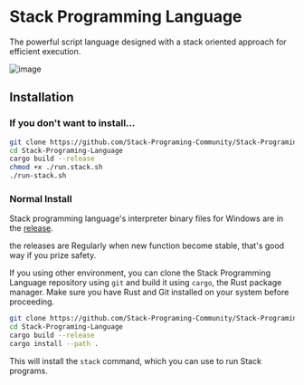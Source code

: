 # Stack Programming Language
The powerful script language designed with a stack oriented approach for efficient execution. 

![image](https://github.com/Stack-Programing-Community/Stack-Programing-Language/assets/122075081/5d7ff479-731b-4def-808a-12dc5301a7a1)

## Installation

### If you don't want to install...

```bash
git clone https://github.com/Stack-Programing-Community/Stack-Programing-Language.git
cd Stack-Programing-Language
cargo build --release
chmod +x ./run.stack.sh
./run-stack.sh
```

### Normal Install

Stack programming language's interpreter binary files for Windows are in the [release](https://github.com/Stack-Programing-Community/Stack-Programing-Language/releases).

the releases are Regularly when new function become stable, that's good way if you prize safety.


If you using other environment, you can clone the Stack Programming Language repository using `git` and build it using `cargo`, the Rust package manager.
Make sure you have Rust and Git installed on your system before proceeding.

```bash
git clone https://github.com/Stack-Programing-Community/Stack-Programing-Language.git
cd Stack-Programing-Language
cargo build --release
cargo install --path .
```

This will install the `stack` command, which you can use to run Stack programs.
